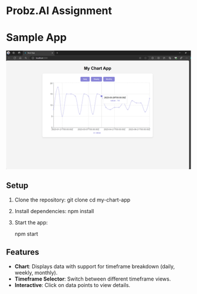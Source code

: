 # Probz.AI Assignment 

# Sample App
![sample app](my-chart-app/src/assets/sample.png)

## Setup

1. Clone the repository:
    git clone <repository-url>
    cd my-chart-app

2. Install dependencies:
    npm install

3. Start the app:
    
    npm start

## Features
- **Chart**: Displays data with support for timeframe breakdown (daily, weekly, monthly).
- **Timeframe Selector**: Switch between different timeframe views.
- **Interactive**: Click on data points to view details.


